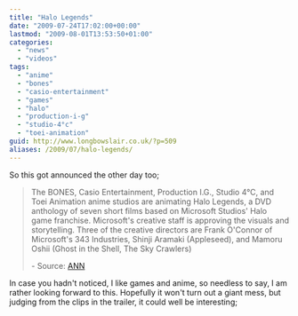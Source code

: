 ```yaml
---
title: "Halo Legends"
date: "2009-07-24T17:02:00+00:00"
lastmod: "2009-08-01T13:53:50+01:00"
categories: 
  - "news"
  - "videos"
tags: 
  - "anime"
  - "bones"
  - "casio-entertainment"
  - "games"
  - "halo"
  - "production-i-g"
  - "studio-4°c"
  - "toei-animation"
guid: http://www.longbowslair.co.uk/?p=509
aliases: /2009/07/halo-legends/
---
```


So this got announced the other day too;

> The BONES, Casio Entertainment, Production I.G., Studio 4°C, and Toei Animation anime studios are animating Halo Legends, a DVD anthology of seven short films based on Microsoft Studios' Halo game franchise. Microsoft's creative staff is approving the visuals and storytelling. Three of the creative directors are Frank O'Connor of Microsoft's 343 Industries, Shinji Aramaki (Appleseed), and Mamoru Oshii (Ghost in the Shell, The Sky Crawlers)
>
>\- Source: [ANN](http://www.animenewsnetwork.com/news/2009-07-23/halo-legends-to-be-animated-by-5-japanese-studios)

In case you hadn't noticed, I like games and anime, so needless to say, I am rather looking forward to this. Hopefully it won't turn out a giant mess, but judging from the clips in the trailer, it could well be interesting;
